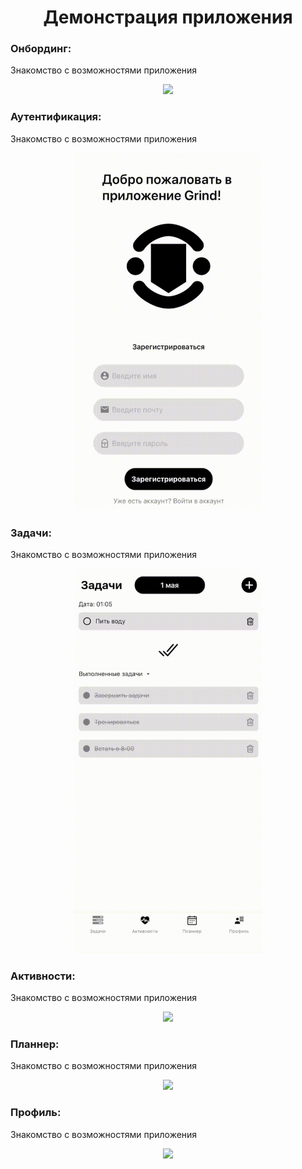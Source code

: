 <h1 align="center">
  Демонстрация приложения
</h1>

### Онбординг:
Знакомство с возможностями приложения
<div id="header" align="center">
  <img src="https://github.com/Ivan171777/my-app/blob/main/assets/gif/Onboarding.gif" width="300"/>
</div>

### Аутентификация:
Знакомство с возможностями приложения
<div id="header" align="center">
  <img src="https://github.com/Ivan171777/my-app/blob/main/assets/gif/login.gif" width="300"/>
</div>

### Задачи:
Знакомство с возможностями приложения
<div id="header" align="center">
  <img src="https://github.com/Ivan171777/my-app/blob/main/assets/gif/tasks.gif" width="300"/>
</div>

### Активности:
Знакомство с возможностями приложения
<div id="header" align="center">
  <img src="https://github.com/Ivan171777/my-app/blob/main/assets/gif/activities.gif" width="300"/>
</div>

### Планнер:
Знакомство с возможностями приложения
<div id="header" align="center">
  <img src="https://github.com/Ivan171777/my-app/blob/main/assets/gif/planner.gif" width="300"/>
</div>

### Профиль:
Знакомство с возможностями приложения
<div id="header" align="center">
  <img src="https://github.com/Ivan171777/my-app/blob/main/assets/gif/profile.gif" width="300"/>
</div>
